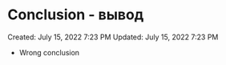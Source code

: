 # Conclusion - вывод

Created: July 15, 2022 7:23 PM
Updated: July 15, 2022 7:23 PM

- Wrong conclusion